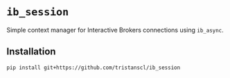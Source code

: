 # `ib_session`

Simple context manager for Interactive Brokers connections using `ib_async`.

## Installation
```bash
pip install git+https://github.com/tristanscl/ib_session

